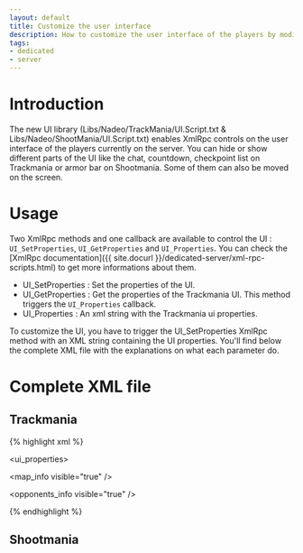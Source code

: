 ```yaml
---
layout: default
title: Customize the user interface
description: How to customize the user interface of the players by modifying an XML file.
tags:
- dedicated
- server
---
```


# Introduction

The new UI library (Libs/Nadeo/TrackMania/UI.Script.txt & Libs/Nadeo/ShootMania/UI.Script.txt) enables XmlRpc controls on the user interface of the players currently on the server. You can hide or show different parts of the UI like the chat, countdown, checkpoint list on Trackmania or armor bar on Shootmania. Some of them can also be moved on the screen.

# Usage

Two XmlRpc methods and one callback are available to control the UI : `UI_SetProperties`, `UI_GetProperties` and `UI_Properties`. You can check the [XmlRpc documentation]({{ site.docurl }}/dedicated-server/xml-rpc-scripts.html) to get more informations about them.

* UI_SetProperties : Set the properties of the UI.
* UI_GetProperties : Get the properties of the Trackmania UI. This method triggers the `UI_Properties` callback.
* UI_Properties : An xml string with the Trackmania ui properties.

To customize the UI, you have to trigger the UI_SetProperties XmlRpc method with an XML string containing the UI properties. You'll find below the complete XML file with the explanations on what each parameter do.

# Complete XML file

## Trackmania

{% highlight xml %}
<!--
  Each node in this file is optional and can be omitted.
  If it's the case then the previous value will be kept.
-->
<ui_properties>
  <!-- The map name and author displayed in the top right of the screen when viewing the scores table -->
  <map_info visible="true" />
  <!-- ... -->
  <opponents_info visible="true" />
  <!-- 
    The server chat displayed on the bottom right of the screen 
    The offset values range from 0. to -3.2 for x and from 0. to 1.8 for y
    The linecount property must be between 0 and 40
  -->
  <chat visible="true" offset="0. 0." linecount="20" />
  <!-- Time of the players at the current checkpoint displayed at the bottom of the screen -->
  <checkpoint_list visible="true" pos="0. 0. 0." />
  <!-- Small scores table displayed at the end of race of the round based modes (Rounds, Cup, ...) on the right of the screen -->
  <round_scores visible="true" pos="0. 0. 0." />
  <!-- Race time left displayed at the bottom right of the screen -->
  <countdown visible="true" />
  <!-- 3, 2, 1, Go! message displayed on the middle of the screen when spawning -->
  <go visible="true" />
  <!-- Current race chrono displayed at the bottom center of the screen -->
  <chrono visible="true" pos="0. 0. 0." />
  <!-- Speed and distance raced displayed in the bottom right of the script -->
  <speed_and_dist visible="true" />
  <!-- Previous and best times displayed at the bottom right of the screen -->
  <personnal_best_and_rank visible="true" pos="0. 0. 0." />
  <!-- Current position in the map ranking displayed at the bottom right of the screen -->
  <position visible="true" />
  <!-- Checkpoint time information displayed in the middle of the screen when crossing a checkpoint -->
  <checkpoint_time visible="true" pos="0. 0. 0." />
  <!-- The avatar of the last player speaking in the chat displayed above the chat -->
  <chat_avatar visible="true" />
</ui_properties>
{% endhighlight %}

## Shootmania

